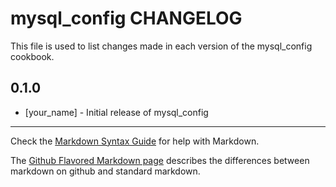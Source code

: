 mysql_config CHANGELOG
======================

This file is used to list changes made in each version of the mysql_config cookbook.

0.1.0
-----
- [your_name] - Initial release of mysql_config

- - -
Check the [Markdown Syntax Guide](http://daringfireball.net/projects/markdown/syntax) for help with Markdown.

The [Github Flavored Markdown page](http://github.github.com/github-flavored-markdown/) describes the differences between markdown on github and standard markdown.
